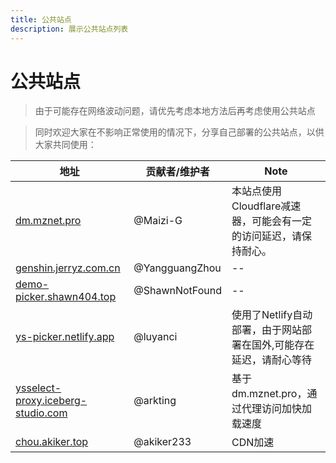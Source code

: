 ```yaml
---
title: 公共站点
description: 展示公共站点列表
---
```


# 公共站点

>由于可能存在网络波动问题，请优先考虑本地方法后再考虑使用公共站点

>同时欢迎大家在不影响正常使用的情况下，分享自己部署的公共站点，以供大家共同使用：

|地址|贡献者/维护者|Note|
|--|--|--|
|[dm.mznet.pro](https://dm.mznet.pro)|@Maizi-G|本站点使用Cloudflare减速器，可能会有一定的访问延迟，请保持耐心。|
|[genshin.jerryz.com.cn](https://genshin.jerryz.com.cn/)|@YangguangZhou|--|
|[demo-picker.shawn404.top](https://demo-picker.shawn404.top)|@ShawnNotFound|--|
|[ys-picker.netlify.app](https://ys-picker.netlify.app)|@luyanci|使用了Netlify自动部署，由于网站部署在国外,可能存在延迟，请耐心等待|
|[ysselect-proxy.iceberg-studio.com](https://ysselect-proxy.iceberg-studio.com)|@arkting|基于dm.mznet.pro，通过代理访问加快加载速度|
|[chou.akiker.top](https://chou.akiker.top)|@akiker233|CDN加速|

